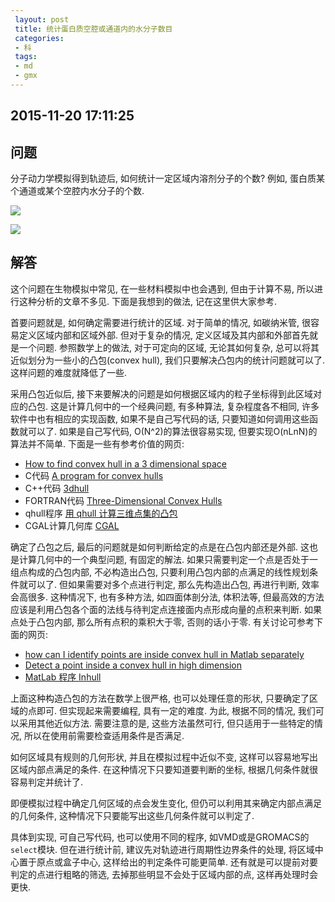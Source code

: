 ```yaml
---
 layout: post
 title: 统计蛋白质空腔或通道内的水分子数目
 categories:
 - 科
 tags:
 - md
 - gmx
---
```


## 2015-11-20 17:11:25

## 问题

分子动力学模拟得到轨迹后, 如何统计一定区域内溶剂分子的个数? 例如, 蛋白质某个通道或某个空腔内水分子的个数.

![](https://jerkwin.github.io/pic/Hull_cnt.png)

![](https://jerkwin.github.io/pic/Hull_pro.png)

## 解答

这个问题在生物模拟中常见, 在一些材料模拟中也会遇到, 但由于计算不易, 所以进行这种分析的文章不多见. 下面是我想到的做法, 记在这里供大家参考.

首要问题就是, 如何确定需要进行统计的区域. 对于简单的情况, 如碳纳米管, 很容易定义区域内部和区域外部. 但对于复杂的情况, 定义区域及其内部和外部首先就是一个问题.
参照数学上的做法, 对于可定向的区域, 无论其如何复杂, 总可以将其近似划分为一些小的凸包(convex hull), 我们只要解决凸包内的统计问题就可以了. 这样问题的难度就降低了一些.

采用凸包近似后, 接下来要解决的问题是如何根据区域内的粒子坐标得到此区域对应的凸包. 这是计算几何中的一个经典问题, 有多种算法, 复杂程度各不相同, 许多软件中也有相应的实现函数, 如果不是自己写代码的话, 只要知道如何调用这些函数就可以了. 如果是自己写代码, O(N^2)的算法很容易实现, 但要实现O(nLnN)的算法并不简单. 下面是一些有参考价值的网页:

- [How to find convex hull in a 3 dimensional space](http://stackoverflow.com/questions/18416861/how-to-find-convex-hull-in-a-3-dimensional-space)
- C代码 [A program for convex hulls](http://www.netlib.org/voronoi/hull.html)
- C++代码 [3dhull](https://www.quora.com/What-is-the-most-beautiful-implementation-of-Convex-Hull-you-have-ever-seen)
- FORTRAN代码 [Three-Dimensional Convex Hulls](http://home.mims.meiji.ac.jp/~sugihara/opensoft/opensofte.html)
- qhull程序 [用 qhull 计算三维点集的凸包](http://liyanrui.is-programmer.com/2009/7/18/qhull-convex.9893.html)
- CGAL计算几何库 [CGAL](http://doc.cgal.org/latest/Manual/packages.html#Part%3aConvexHullAlgorithms)

确定了凸包之后, 最后的问题就是如何判断给定的点是在凸包内部还是外部. 这也是计算几何中的一个典型问题, 有固定的解法. 如果只需要判定一个点是否处于一组点构成的凸包内部, 不必构造出凸包, 只要利用凸包内部的点满足的线性规划条件就可以了. 但如果需要对多个点进行判定, 那么先构造出凸包, 再进行判断, 效率会高很多. 这种情况下, 也有多种方法, 如四面体剖分法, 体积法等, 但最高效的方法应该是利用凸包各个面的法线与待判定点连接面内点形成向量的点积来判断. 如果点处于凸包内部, 那么所有点积的乘积大于零, 否则的话小于零. 有关讨论可参考下面的网页:

- [how can I identify points are inside convex hull in Matlab separately](http://stackoverflow.com/questions/26181673/how-can-i-identify-points-are-inside-convex-hull-in-matlab-separately)
- [Detect a point inside a convex hull in high dimension](https://www.mathworks.com/matlabcentral/newsreader/view_thread/118167)
- [MatLab 程序 Inhull](http://www.mathworks.com/matlabcentral/fileexchange/10226-inhull)

上面这种构造凸包的方法在数学上很严格, 也可以处理任意的形状, 只要确定了区域的点即可. 但实现起来需要编程, 具有一定的难度. 为此, 根据不同的情况, 我们可以采用其他近似方法. 需要注意的是, 这些方法虽然可行, 但只适用于一些特定的情况, 所以在使用前需要检查适用条件是否满足.

如何区域具有规则的几何形状, 并且在模拟过程中近似不变, 这样可以容易地写出区域内部点满足的条件. 在这种情况下只要知道要判断的坐标, 根据几何条件就很容易判定并统计了. 

即便模拟过程中确定几何区域的点会发生变化, 但仍可以利用其来确定内部点满足的几何条件, 这种情况下只要能写出这些几何条件就可以判定了.

具体到实现, 可自己写代码, 也可以使用不同的程序, 如VMD或是GROMACS的`select`模块. 但在进行统计前, 建议先对轨迹进行周期性边界条件的处理, 将区域中心置于原点或盒子中心, 这样给出的判定条件可能更简单. 还有就是可以提前对要判定的点进行粗略的筛选, 去掉那些明显不会处于区域内部的点, 这样再处理时会更快.

